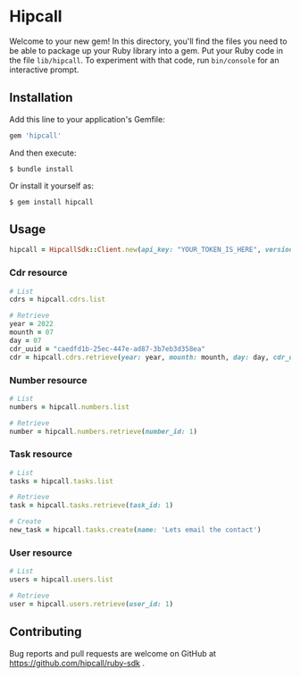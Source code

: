 # Hipcall

Welcome to your new gem! In this directory, you'll find the files you need to be able to package up your Ruby library into a gem. Put your Ruby code in the file `lib/hipcall`. To experiment with that code, run `bin/console` for an interactive prompt.

## Installation

Add this line to your application's Gemfile:

```ruby
gem 'hipcall'
```

And then execute:

    $ bundle install

Or install it yourself as:

    $ gem install hipcall

## Usage

```ruby
hipcall = HipcallSdk::Client.new(api_key: "YOUR_TOKEN_IS_HERE", version: "v20211124", base_url: "https://app.hipcall.com.tr/api/")
```

### Cdr resource

```ruby
# List
cdrs = hipcall.cdrs.list

# Retrieve
year = 2022
mounth = 07
day = 07
cdr_uuid = "caedfd1b-25ec-447e-ad87-3b7eb3d358ea"
cdr = hipcall.cdrs.retrieve(year: year, mounth: mounth, day: day, cdr_uuid: cdr_uuid)
```

### Number resource

```ruby
# List
numbers = hipcall.numbers.list

# Retrieve
number = hipcall.numbers.retrieve(number_id: 1)
```

### Task resource

```ruby
# List
tasks = hipcall.tasks.list

# Retrieve
task = hipcall.tasks.retrieve(task_id: 1)

# Create
new_task = hipcall.tasks.create(name: 'Lets email the contact')
```

### User resource

```ruby
# List
users = hipcall.users.list

# Retrieve
user = hipcall.users.retrieve(user_id: 1)
```

## Contributing

Bug reports and pull requests are welcome on GitHub at https://github.com/hipcall/ruby-sdk .
